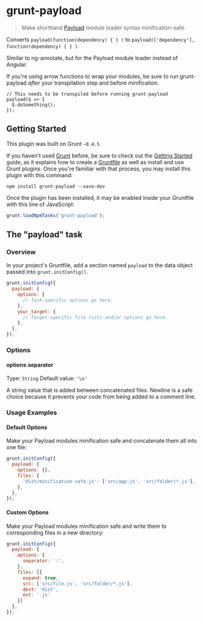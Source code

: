 # grunt-payload

> Make shorthand [Payload](https://github.com/mgrahamjo/payload) module loader syntax minification-safe.

Converts `payload(function(dependency) { } )` to `payload(['dependency'], function(dependency) { } )`.

Similar to ng-annotate, but for the Payload module loader instead of Angular.

If you're using arrow functions to wrap your modules, be sure to run grunt-payload *after* your transpilation step and before minification.
```
// This needs to be transpiled before running grunt-payload
payload($ => {
  $.doSomething();
});
```

## Getting Started
This plugin was built on Grunt `~0.4.5`

If you haven't used [Grunt](http://gruntjs.com/) before, be sure to check out the [Getting Started](http://gruntjs.com/getting-started) guide, as it explains how to create a [Gruntfile](http://gruntjs.com/sample-gruntfile) as well as install and use Grunt plugins. Once you're familiar with that process, you may install this plugin with this command:

```shell
npm install grunt-payload --save-dev
```

Once the plugin has been installed, it may be enabled inside your Gruntfile with this line of JavaScript:

```js
grunt.loadNpmTasks('grunt-payload');
```

## The "payload" task

### Overview
In your project's Gruntfile, add a section named `payload` to the data object passed into `grunt.initConfig()`.

```js
grunt.initConfig({
  payload: {
    options: {
      // Task-specific options go here.
    },
    your_target: {
      // Target-specific file lists and/or options go here.
    },
  },
});
```

### Options

#### options.separator
Type: `String`
Default value: `'\n'`

A string value that is added between concatenated files. Newline is a safe choice because it prevents your code from being added to a comment line.

### Usage Examples

#### Default Options
Make your Payload modules minification safe and concatenate them all into one file:

```js
grunt.initConfig({
  payload: {
    options: {},
    files: {
      'dist/minification-safe.js': ['src/app.js', 'src/folder/*.js'],
    },
  },
});
```

#### Custom Options
Make your Payload modules minification safe and write them to corresponding files in a new directory:

```js
grunt.initConfig({
  payload: {
    options: {
      separator: ':',
    },
    files: [{
      expand: true,
      src: ['src/file.js', 'src/folder/*.js'],
      dest: 'dist',
      ext: '.js'
    }]
  },
});
```

